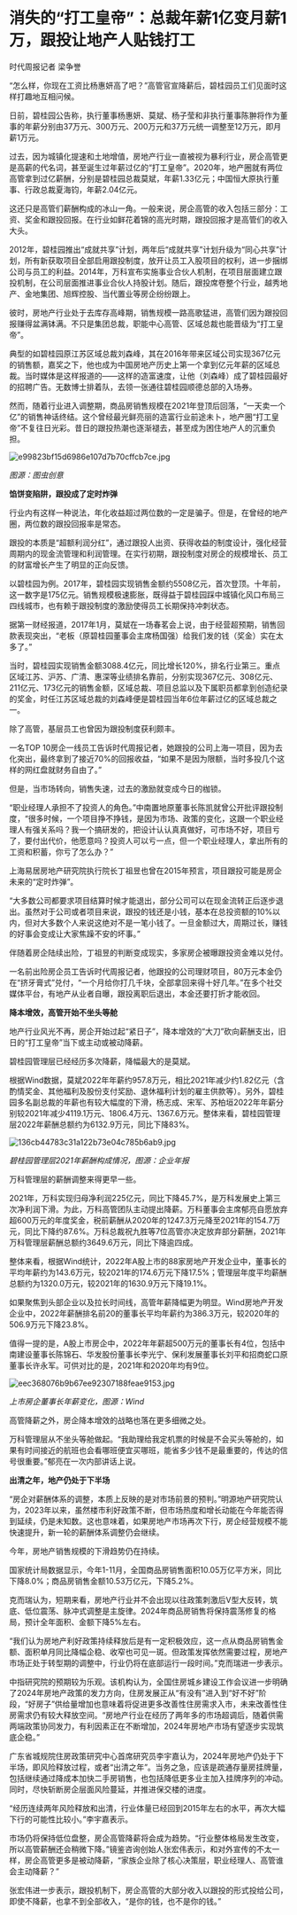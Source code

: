 # 消失的“打工皇帝”：总裁年薪1亿变月薪1万，跟投让地产人贴钱打工

时代周报记者 梁争誉

“怎么样，你现在工资比杨惠妍高了吧？”高管官宣降薪后，碧桂园员工们见面时这样打趣地互相问候。

日前，碧桂园公告称，执行董事杨惠妍、莫斌、杨子莹和非执行董事陈翀将作为董事的年薪分别由37万元、300万元、200万元和37万元统一调整至12万元，即月薪1万元。

过去，因为城镇化提速和土地增值，房地产行业一直被视为暴利行业，房企高管更是高薪的代名词，甚至诞生过年薪过亿的“打工皇帝”。2020年，地产圈就有两位高管拿到过亿薪酬，分别是碧桂园总裁莫斌，年薪1.33亿元；中国恒大原执行董事、行政总裁夏海钧，年薪2.04亿元。

这还只是高管们薪酬构成的冰山一角。一般来说，房企高管的收入包括三部分：工资、奖金和跟投回报。在行业如鲜花着锦的高光时期，跟投回报才是高管们的收入大头。

2012年，碧桂园推出“成就共享”计划，两年后“成就共享”计划升级为“同心共享”计划，所有新获取项目全部启用跟投制度，放开让员工入股项目的权利，进一步捆绑公司与员工的利益。2014年，万科宣布实施事业合伙人机制，在项目层面建立跟投机制，在公司层面推进事业合伙人持股计划。随后，跟投席卷整个行业，越秀地产、金地集团、旭辉控股、当代置业等房企纷纷跟上。

彼时，房地产行业处于去库存高峰期，销售规模一路高歌猛进，高管们因为跟投回报赚得盆满钵满。不只是集团总裁，职能中心高管、区域总裁也能晋级为“打工皇帝”。

典型的如碧桂园原江苏区域总裁刘森峰，其在2016年带来区域公司实现367亿元的销售额，嘉奖之下，他也成为中国房地产历史上第一个拿到亿元年薪的区域总裁。当时媒体是这样报道的——这样的造富速度，让他（刘森峰）成了碧桂园最好的招聘广告。无数博士排着队，去领一张通往碧桂园顺德总部的入场券。

然而，随着行业进入调整期，商品房销售规模在2021年登顶后回落，“一天卖一个亿”的销售神话终结。这个曾经最光鲜亮丽的造富行业前途未卜，地产圈“打工皇帝”不复往日光彩。昔日的跟投热潮也逐渐褪去，甚至成为困住地产人的沉重负担。

![e99823bf15d6986e107d7b70cffcb7ce.jpg](./消失的打工皇帝总裁年薪1亿变月薪1万跟投让地产人贴钱打工/e99823bf15d6986e107d7b70cffcb7ce.jpg)

_图源：图虫创意_

**馅饼变陷阱，跟投成了定时炸弹**

行业内有这样一种说法，年化收益超过两位数的一定是骗子。但是，在曾经的地产圈，两位数的跟投回报率是常态。

跟投的本质是“超额利润分红”，通过跟投人出资、获得收益的制度设计，强化经营周期内的现金流管理和利润管理。在实行初期，跟投制度对房企的规模增长、员工的财富增长产生了明显的正向反馈。

以碧桂园为例。2017年，碧桂园实现销售金额约5508亿元，首次登顶。十年前，这一数字是175亿元。销售规模极速膨胀，既得益于碧桂园踩中城镇化风口布局三四线城市，也有赖于跟投制度的激励使得员工长期保持冲刺状态。

据第一财经报道，2017年1月，莫斌在一场春茗会上说，由于经营超预期，销售回款表现突出，“老板（原碧桂园董事会主席杨国强）给我们发的钱（奖金）实在太多了。”

当时，碧桂园实现销售金额3088.4亿元，同比增长120%，排名行业第三。重点区域江苏、沪苏、广清、惠深等业绩排名靠前，分别实现367亿元、308亿元、211亿元、173亿元的销售金额，区域总裁、项目总监以及下属职员都拿到创造纪录的奖金，时任江苏区域总裁的刘森峰便是碧桂园当年6位年薪过亿的区域总裁之一。

除了高管，基层员工也曾因为跟投制度获利颇丰。

一名TOP
10房企一线员工告诉时代周报记者，她跟投的公司上海一项目，因为去化突出，最终拿到了接近70%的回报收益，“如果不是因为限额，当时多投几个这样的网红盘就财务自由了。”

但是，当市场转向，销售失速，过去的激励就变成今日的枷锁。

“职业经理人承担不了投资人的角色。”中南置地原董事长陈凯就曾公开批评跟投制度，“很多时候，一个项目挣不挣钱，是因为市场、政策的变化，这跟一个职业经理人有强关系吗？我一个搞研发的，把设计认认真真做好，可市场不好，项目亏了，要付出代价，他愿意吗？投资人可以亏一点，但一个职业经理人，拿出所有的工资和积蓄，你亏了怎么办？”

上海易居房地产研究院执行院长丁祖昱也曾在2015年预言，项目跟投可能是房企未来的“定时炸弹”。

“大多数公司都要求项目结算时候才能退出，部分公司可以在现金流转正后逐步退出。虽然对于公司或者项目来说，跟投的钱还是小钱，基本在总投资额的10%以内，但对大多数个人来说这绝对不是一笔小钱了。一旦金额过大，周期过长，赚钱的好事会变成让大家焦躁不安的坏事。”

伴随着房企陆续出险，丁祖昱的判断变成现实，多家房企被曝跟投资金难以兑付。

一名前出险房企员工告诉时代周报记者，他跟投的公司理财项目，80万元本金仍在“挤牙膏式”兑付，“一个月给你打几千块，全部拿回来得十好几年。”在多个社交媒体平台，有地产从业者自曝，跟投离职后退出，本金还要打折才能收回。

**降本增效，高管开始不坐头等舱**

地产行业风光不再，房企开始过起“紧日子”，降本增效的“大刀”砍向薪酬支出，旧日的“打工皇帝”当下或主动或被动降薪。

碧桂园管理层已经经历多次降薪，降幅最大的是莫斌。

根据Wind数据，莫斌2022年年薪约957.8万元，相比2021年减少约1.82亿元（含酌情奖金、其他福利及股份支付奖励、退休福利计划的雇主供款等）。另外，碧桂园多名副总裁的年薪也有较大幅度的下滑，杨志成、宋军、苏柏垣2022年年薪分别较2021年减少4119.1万元、1806.4万元、1367.6万元。整体来看，碧桂园管理层2022年薪酬总额约为6132.9万元，同比下降83%。

![136cb44783c31a122b73e04c785b6ab9.jpg](./消失的打工皇帝总裁年薪1亿变月薪1万跟投让地产人贴钱打工/136cb44783c31a122b73e04c785b6ab9.jpg)

_碧桂园管理层2021年薪酬构成情况，图源：企业年报_

万科管理层的薪酬调整来得更早一些。

2021年，万科实现归母净利润225亿元，同比下降45.7%，是万科发展史上第三次净利润下滑。为此，万科高管团队主动提出降薪。万科董事会主席郁亮自愿放弃超600万元的年度奖金，税前薪酬从2020年的1247.3万元降至2021年的154.7万元，同比下降约87.6%。万科总裁祝九胜等7位高管亦决定放弃部分薪酬，2021年万科管理层薪酬总额约3649.6万元，同比下降逾四成。

整体来看，根据Wind统计，2022年A股上市的88家房地产开发企业中，董事长的平均年薪约为143.6万元，较2021年的174.6万元下降17.5%；管理层年度平均薪酬总额约为1320.0万元，较2021年的1630.9万元下降19.1%。

如果聚焦到头部企业以及拉长时间线，高管年薪降幅更为明显。Wind房地产开发企业中，2022年薪酬排名前20的董事长平均年薪约为386.3万元，较2020年的506.9万元下降23.8%。

值得一提的是，A股上市房企中，2022年年薪超500万元的董事长有4位，包括中南建设董事长陈锦石、华发股份董事长李光宁、保利发展董事长刘平和招商蛇口原董事长许永军。可供对比的是，2021年和2020年均有9位。

![eec368076b9b67ee92307188feae9153.jpg](./消失的打工皇帝总裁年薪1亿变月薪1万跟投让地产人贴钱打工/eec368076b9b67ee92307188feae9153.jpg)

_上市房企董事长年薪变化，图源：Wind_

高管降薪之外，房企降本增效的战略也落在更多细微之处。

万科管理层从不坐头等舱做起。“我助理给我定机票的时候是不会买头等舱的，如果有时间接近的航班也会看哪班便宜买哪班，能省多少钱不是最重要的，传达的信号很重要。”郁亮在一次内部讲话上说。

**出清之年，地产仍处于下半场**

“房企对薪酬体系的调整，本质上反映的是对市场前景的预判。”明源地产研究院认为，2023年以来，虽然楼市利好政策不断，但市场热度和增长动能在今年能否得到延续，仍是未知数。这也意味着，如果房地产市场再次下行，房企经营规模不能快速提升，新一轮的薪酬体系调整仍会继续。

今年，房地产销售规模的下滑趋势仍在持续。

国家统计局数据显示，今年1-11月，全国商品房销售面积10.05万亿平方米，同比下降8.0%；商品房销售金额10.53万亿元，下降5.2%。

克而瑞认为，短期来看，房地产行业并不会出现以往政策刺激后V型大反转，筑底、低位震荡、脉冲式调整是主旋律。2024年商品房销售将保持震荡修复的格局，预计全年面积、金额下降5%左右。

“我们认为房地产利好政策持续释放后是有一定积极效应，这一点从商品房销售金额、面积单月同比降幅企稳、收窄也可见一斑。但政策发挥依然需要过程，房地产市场正处于转型期的调整中，行业仍将在底部运行一段时间。”克而瑞进一步表示。

中指研究院的预期较为乐观。该机构认为，全国住房城乡建设工作会议进一步明确了2024年房地产政策的发力方向，住房发展正从“有没有”进入到“好不好”阶段，“好房子”供给量增加也意味着将促进更多改善性住房需求入市，未来改善性住房需求仍有较大释放空间。“房地产行业在经历了两年多的市场超调后，随着供需两端政策协同发力，有利因素正在不断增加，2024年房地产市场有望逐步实现筑底企稳。”

广东省城规院住房政策研究中心首席研究员李宇嘉认为，2024年房地产仍处于下半场，即风险释放过程，或者“出清之年”。当务之急，应该是疏通存量房挂牌量，包括继续通过降成本加快二手房销售，也包括降低更多业主加入挂牌序列的冲动。同时，尽快斩断房企层面风险蔓延，并推进保交楼的进度。

“经历连续两年风险释放和出清，行业体量已经回到2015年左右的水平，再次大幅下行的可能性比较小。”李宇嘉表示。

市场仍将保持低位盘整，房企高管降薪将会成为趋势。“行业整体格局发生改变，所以高管薪酬还会稍微下降。”镜鉴咨询创始人张宏伟表示，和对外宣传的不太一样，房企高管更多是被动降薪，“家族企业除了核心决策层，职业经理人、高管谁会主动降薪？”

张宏伟进一步表示，跟投机制下，房企高管的大部分收入以跟投的形式投给公司，即使不降薪，也拿不到全部收入，“是你的钱，也不是你的钱。”

